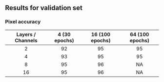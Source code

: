 ## Results for validation set 

### Pixel accuracy
| Layers / Channels | 4 (30 epochs) | 16 (100 epochs) | 64 (100 epochs) |
| :---------------: |:-------------:|:---------------:|:---------------:|
| 2					| 92            | 95              | 95              |
| 4					| 93            | 95              | 95              |
| 8					| 95            | 96              | NA              |
| 16				| 95            | 96              | NA              |



